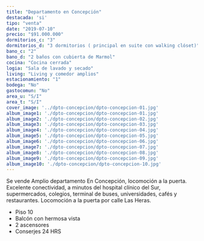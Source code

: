 ```yaml
---
title: "Departamento en Concepción"
destacada: 'si'
tipo: "venta"
date: "2019-07-10"
precio: "$91.000.000"
dormitorios_c: "3"
dormitorios_d: "3 dormitorios ( principal en suite con walking clóset)"
bano_c: "2"
bano_d: "2 baños con cubierta de Marmol"
cocina: "Cocina cerrada"
logia: "Sala de lavado y secado"
living: "Living y comedor amplios"
estacionamiento: "1"
bodega: "No"
gastocomun: "No"
area_u: "S/I"
area_t: "S/I"
cover_image: '../dpto-concepcion/dpto-concepcion-01.jpg'
album_image1: './dpto-concepcion/dpto-concepcion-01.jpg'
album_image2: './dpto-concepcion/dpto-concepcion-02.jpg'
album_image3: './dpto-concepcion/dpto-concepcion-03.jpg'
album_image4: './dpto-concepcion/dpto-concepcion-04.jpg'
album_image5: './dpto-concepcion/dpto-concepcion-05.jpg'
album_image6: './dpto-concepcion/dpto-concepcion-06.jpg'
album_image7: './dpto-concepcion/dpto-concepcion-07.jpg'
album_image8: './dpto-concepcion/dpto-concepcion-08.jpg'
album_image9: './dpto-concepcion/dpto-concepcion-09.jpg'
album_image10: './dpto-concepcion/dpto-concepcion-10.jpg'
---
```


Se vende Amplio departamento
En Concepción, locomoción a la puerta.
Excelente conectividad, a minutos del hospital clínico del Sur, supermercados, colegios, terminal de buses, universidades, cafés y restaurantes.
Locomoción a la puerta por calle Las Heras.


* Piso 10
* Balcón con hermosa vista 
* 2 ascensores
* Conserjes 24 HRS



